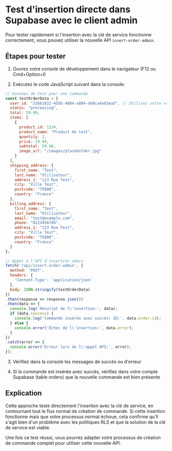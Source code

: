 # Test d'insertion directe dans Supabase avec le client admin

Pour tester rapidement si l'insertion avec la clé de service fonctionne correctement, vous pouvez utiliser la nouvelle API `insert-order-admin`.

## Étapes pour tester

1. Ouvrez votre console de développement dans le navigateur (F12 ou Cmd+Option+I)

2. Exécutez le code JavaScript suivant dans la console:

```javascript
// Données de test pour une commande
const testOrderData = {
  user_id: "21681822-45bb-4884-a804-de8ca4a83ead", // Utilisez votre vrai ID utilisateur
  status: "processing",
  total: 59.99,
  items: [
    {
      product_id: 1234,
      product_name: "Produit de test",
      quantity: 2,
      price: 29.99,
      subtotal: 59.98,
      image_url: "/images/placeholder.jpg"
    }
  ],
  shipping_address: {
    first_name: "Test",
    last_name: "Utilisateur",
    address_1: "123 Rue Test",
    city: "Ville Test",
    postcode: "75000",
    country: "France"
  },
  billing_address: {
    first_name: "Test",
    last_name: "Utilisateur",
    email: "test@example.com",
    phone: "0123456789",
    address_1: "123 Rue Test",
    city: "Ville Test",
    postcode: "75000",
    country: "France"
  }
};

// Appel à l'API d'insertion admin
fetch('/api/insert-order-admin', {
  method: 'POST',
  headers: {
    'Content-Type': 'application/json'
  },
  body: JSON.stringify(testOrderData)
})
.then(response => response.json())
.then(data => {
  console.log('Résultat de l\'insertion:', data);
  if (data.success) {
    console.log('Commande insérée avec succès! ID:', data.order.id);
  } else {
    console.error('Échec de l\'insertion:', data.error);
  }
})
.catch(error => {
  console.error('Erreur lors de l\'appel API:', error);
});
```

3. Vérifiez dans la console les messages de succès ou d'erreur

4. Si la commande est insérée avec succès, vérifiez dans votre compte Supabase (table orders) que la nouvelle commande est bien présente

## Explication

Cette approche teste directement l'insertion avec la clé de service, en contournant tout le flux normal de création de commande. Si cette insertion fonctionne mais que votre processus normal échoue, cela confirme qu'il s'agit bien d'un problème avec les politiques RLS et que la solution de la clé de service est viable.

Une fois ce test réussi, vous pourrez adapter votre processus de création de commande complet pour utiliser cette nouvelle API.